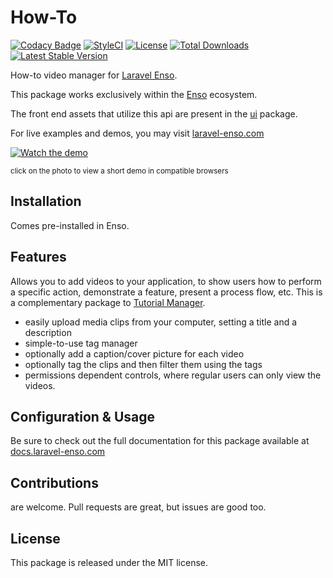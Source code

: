 # How-To

[![Codacy Badge](https://api.codacy.com/project/badge/Grade/1781cd55ca3048eda6fd70066cc7585a)](https://www.codacy.com/app/laravel-enso/how-to?utm_source=github.com&amp;utm_medium=referral&amp;utm_content=laravel-enso/how-to&amp;utm_campaign=Badge_Grade)
[![StyleCI](https://github.styleci.io/repos/109481095/shield?branch=master)](https://github.styleci.io/repos/109481095)
[![License](https://poser.pugx.org/laravel-enso/HowTo/license)](https://https://packagist.org/packages/laravel-enso/HowTo)
[![Total Downloads](https://poser.pugx.org/laravel-enso/HowTo/downloads)](https://packagist.org/packages/laravel-enso/HowTo)
[![Latest Stable Version](https://poser.pugx.org/laravel-enso/HowTo/version)](https://packagist.org/packages/laravel-enso/HowTo)

How-to video manager for [Laravel Enso](https://github.com/laravel-enso/Enso).

This package works exclusively within the [Enso](https://github.com/laravel-enso/Enso) ecosystem.

The front end assets that utilize this api are present in the [ui](https://github.com/enso-ui/ui) package.

For live examples and demos, you may visit [laravel-enso.com](https://www.laravel-enso.com)

[![Watch the demo](https://laravel-enso.github.io/how-to/screenshots/bulma_selection_112_thumb.png)](https://laravel-enso.github.io/how-to/videos/bulma_demo.mp4)

<sup>click on the photo to view a short demo in compatible browsers</sup>

## Installation

Comes pre-installed in Enso.

## Features

Allows you to add videos to your application, to show users how to perform a specific action, demonstrate a feature, 
present a process flow, etc. This is a complementary package to [Tutorial Manager](https://github.com/laravel-enso/Tutorials).
 
 * easily upload media clips from your computer, setting a title and a description
 * simple-to-use tag manager
 * optionally add a caption/cover picture for each video
 * optionally tag the clips and then filter them using the tags 
 * permissions dependent controls, where regular users can only view the videos. 

## Configuration & Usage

Be sure to check out the full documentation for this package available at [docs.laravel-enso.com](https://docs.laravel-enso.com/backend/how-to-videos.html)

## Contributions

are welcome. Pull requests are great, but issues are good too.

## License

This package is released under the MIT license.
